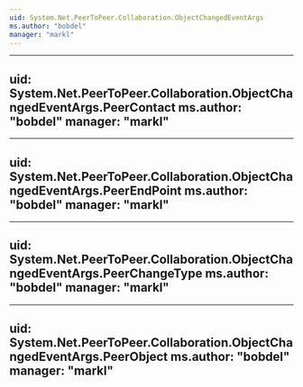 ```yaml
---
uid: System.Net.PeerToPeer.Collaboration.ObjectChangedEventArgs
ms.author: "bobdel"
manager: "markl"
---
```


---
uid: System.Net.PeerToPeer.Collaboration.ObjectChangedEventArgs.PeerContact
ms.author: "bobdel"
manager: "markl"
---

---
uid: System.Net.PeerToPeer.Collaboration.ObjectChangedEventArgs.PeerEndPoint
ms.author: "bobdel"
manager: "markl"
---

---
uid: System.Net.PeerToPeer.Collaboration.ObjectChangedEventArgs.PeerChangeType
ms.author: "bobdel"
manager: "markl"
---

---
uid: System.Net.PeerToPeer.Collaboration.ObjectChangedEventArgs.PeerObject
ms.author: "bobdel"
manager: "markl"
---
